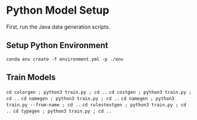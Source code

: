 # Python Model Setup
First, run the Java data generation scripts.
## Setup Python Environment
`conda env create -f environment.yml -p ./env`
## Train Models
`cd colorgen ; python3 train.py ; cd ..`
`cd costgen ; python3 train.py ; cd ..`
`cd namegen ; python3 train.py ; cd ..`
`cd namegen ; python3 train.py --from-name ; cd ..`
`cd rulestextgen ; python3 train.py ; cd ..`
`cd typegen ; python3 train.py ; cd ..`
